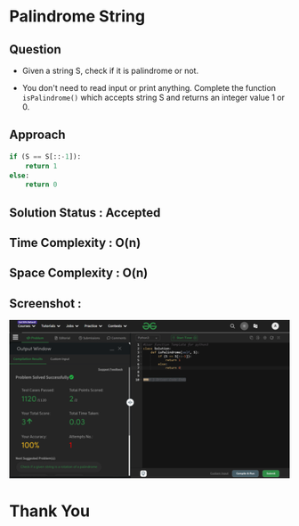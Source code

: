 # Palindrome String

## Question
- Given a string S, check if it is palindrome or not.

- You don't need to read input or print anything. Complete the function `isPalindrome()` which accepts string S and returns an integer value 1 or 0.

## Approach
```python
if (S == S[::-1]):
    return 1
else:
    return 0
```

## Solution Status : Accepted

## Time Complexity : O(n)
## Space Complexity : O(n)

## Screenshot :
![Solution](image.png)

# Thank You